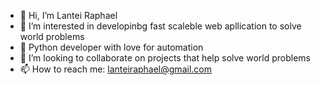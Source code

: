 - 👋 Hi, I’m Lantei Raphael
- 👀 I’m interested in developinbg fast scaleble web apllication to solve world problems 
- 🌱 Python developer with love for automation
- 💞️ I’m looking to collaborate on projects that help solve world problems
- 📫 How to reach me: lanteiraphael@gmail.com

<!---
LanteiRaph/LanteiRaph is a ✨ special ✨ repository because its `README.md` (this file) appears on your GitHub profile.
You can click the Preview link to take a look at your changes.
--->
